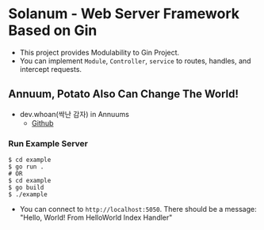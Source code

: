 # Solanum - Web Server Framework Based on Gin

- This project provides Modulability to Gin Project.
- You can implement `Module`, `Controller`, `service` to routes, handles, and intercept requests.

## Annuum, Potato Also Can Change The World!

- dev.whoan(싹난 감자) in Annuums
  - [Github](https://github.com/dev-whoan)

### Run Example Server

```shell
$ cd example
$ go run .
# OR
$ cd example
$ go build
$ ./example
```

- You can connect to `http://localhost:5050`. There should be a message: "Hello, World! From HelloWorld Index Handler"
